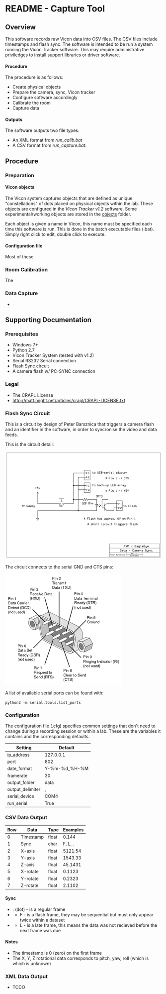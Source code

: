 # README - Capture Tool

## Overview
This software records raw Vicon data into CSV files. The CSV files include 
timestamps and flash sync. The software is intended to be run a system running 
the Vicon Tracker software. This may require administrative priviledges to 
install support libraries or driver software.

#### Procedure
The procedure is as follows:
* Create physical objects
* Prepare the camera, sync, Vicon tracker
* Configure software accordingly
* Calibrate the room
* Capture data

#### Outputs
The software outputs two file types. 
* An XML format from _run_calib.bat_ 
* A CSV format from _run_capture.bat_. 

## Procedure
### Preparation
#### Vicon objects
The Vicon system captures objects that are defined as unique "constellations" 
of dots placed on physical objects within the lab. These objects are configured 
in the _Vicon Tracker v1.2_ software. Some experimental/working objects are 
stored in the [objects](objects) folder.

Each object is given a name in Vicon, this name must be specified each time 
this software is run. This is done in the batch executable files (.bat). Simply 
right click to edit, double click to execute.

#### Configuration file
Most of these

### Room Calibration
The 

### Data Capture
* 

## Supporting Documentation
### Prerequisites
* Windows 7+
* Python 2.7
* Vicon Tracker System (tested with v1.2)
* Serial RS232 Serial connection
* Flash Sync circuit
* A camera flash w/ PC-SYNC connection

### Legal
* The CRAPL License
* http://matt.might.net/articles/crapl/CRAPL-LICENSE.txt

### Flash Sync Circuit
This is a circuit by design of Peter Barsznica that triggers a camera flash and 
an identifier in the software, in order to syncronise the video and data feeds.

This is the circuit detail:

![Circuit Sync](assets/sync_circuit_small.png)

The circuit connects to the serial GND and CTS pins:

![Serial Pinout](assets/pinouts_serial.gif)

A list of available serial ports can be found with:
```
python2 -m serial.tools.list_ports
```

### Configuration
The configuration file (.cfg) specifies common settings that don't need to 
change during a recording session or within a lab. These are the variables it 
contains and the corresponding defaults.

| Setting          | Default       |
| ---------------- | ------------- |
| ip_address       | 127.0.0.1     |
| port             | 802           |
| date_format      | Y-%m-%d_%H-%M |
| framerate        | 30            |
| output_folder    | data          |
| output_delimiter | ,             |
| serial_device    | COM4          |
| run_serial       | True          |

### CSV Data Output
| Row | Data      | Type  | Examples |
| --- | --------- | ----- | -------- |
| 0   | Timestamp | float | 0.144    |
| 1   | Sync      | char  | F, L, .  |
| 2   | X-axis    | float | 5121.54  |
| 3   | Y-axis    | float | 1543.33  |
| 4   | Z-axis    | float | 45.1431  |
| 5   | X-rotate  | float | 0.1123   |
| 6   | Y-rotate  | float | 0.2323   |
| 7   | Z-rotate  | float | 2.1102   |

#### Sync
* . (dot) - is a regular frame
* - F - is a flash frame, they may be sequential but must only appear twice within a dataset
* - L - is a late frame, this means the data was not recieved before the next frame was due

#### Notes
* The timestamp is 0 (zero) on the first frame
* The X, Y, Z rotational data corresponds to pitch, yaw, roll (which is which is unknown)

### XML Data Output
* TODO

